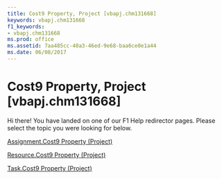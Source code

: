 ```yaml
---
title: Cost9 Property, Project [vbapj.chm131668]
keywords: vbapj.chm131668
f1_keywords:
- vbapj.chm131668
ms.prod: office
ms.assetid: 7aa485cc-40a3-46ed-9e68-baa6ce0e1a44
ms.date: 06/08/2017
---
```



# Cost9 Property, Project [vbapj.chm131668]

Hi there! You have landed on one of our F1 Help redirector pages. Please select the topic you were looking for below.

[Assignment.Cost9 Property (Project)](http://msdn.microsoft.com/library/f81c1aea-625a-ac7d-c837-7cde27d3f3bc%28Office.15%29.aspx)

[Resource.Cost9 Property (Project)](http://msdn.microsoft.com/library/6908ddc2-9e21-5baf-c382-b5be59c4c0b7%28Office.15%29.aspx)

[Task.Cost9 Property (Project)](http://msdn.microsoft.com/library/0648d1c3-ceb5-2557-0cda-c498eb459f85%28Office.15%29.aspx)

